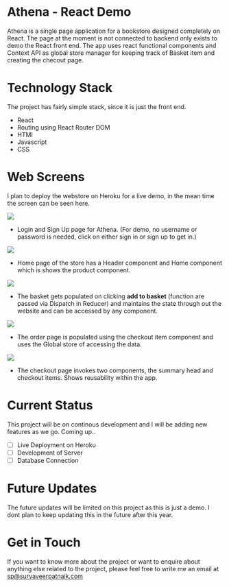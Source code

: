 # Athena - React Demo 

Athena is a single page application for a bookstore designed completely on React. The page at the moment is not connected to backend only exists to demo the React front end. The app uses react functional components and Context API as global store manager for keeping track of Basket item and creating the checout page. 

# Technology Stack

The project has fairly simple stack, since it is just the front end.

- React 
- Routing using React Router DOM
- HTMl
- Javascript
- CSS

# Web Screens

I plan to deploy the webstore on Heroku for a live demo, in the mean time the screen can be seen here. 

<img src="https://i.ibb.co/vVxSNnw/Screenshot-2020-10-13-at-07-41-56.png">

- Login and Sign Up page for Athena. (For demo, no username or password is needed, click on either sign in or sign up to get in.)

<img src="https://i.ibb.co/Prv0Xt1/Screenshot-2020-10-13-at-07-42-13.png">

- Home page of the store has a Header component and Home component which is shows the product component. 

<img src="https://i.ibb.co/HrmTVsr/Screenshot-2020-10-13-at-07-42-41.png">

- The basket gets populated on clicking **add to basket** (function are passed via Dispatch in Reducer) and maintains the state through out the website and can be accessed by any component. 

<img src="https://i.ibb.co/dgY7WBc/Screenshot-2020-10-13-at-07-42-55.png">

- The order page is populated using the checkout item component and uses the Global store of accessing the data.

<img src="https://i.ibb.co/0DJWpvC/Screenshot-2020-10-13-at-07-43-08.png">

- The checkout page invokes two components, the summary head and checkout items. Shows reusability within the app.

# Current Status

This project will be on continous development and I will be adding new features as we go. Coming up..
- [ ] Live Deployment on Heroku
- [ ] Development of Server
- [ ] Database Connection

# Future Updates

The future updates will be limited on this project as this is just a demo. I dont plan to keep updating this in the future after this year.

# Get in Touch

If you want to know more about the project or want to enquire about anything else related to the project, please feel free to write me an email at sp@suryaveerpatnaik.com
